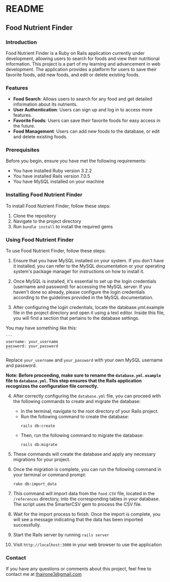 # README

## Food Nutrient Finder

### Introduction
Food Nutrient Finder is a Ruby on Rails application currently under development, allowing users to search for foods and view their nutritional information. This project is a part of my learning and advancement in web development. The application provides a platform for users to save their favorite foods, add new foods, and edit or delete existing foods.

### Features
* **Food Search**: Allows users to search for any food and get detailed information about its nutrients.
* **User Authentication**: Users can sign up and log in to access more features.
* **Favorite Foods**: Users can save their favorite foods for easy access in the future.
* **Food Management**: Users can add new foods to the database, or edit and delete existing foods.

### Prerequisites
Before you begin, ensure you have met the following requirements:

* You have installed Ruby version 3.2.2
* You have installed Rails version 7.0.5
* You have MySQL installed on your machine

### Installing Food Nutrient Finder
To install Food Nutrient Finder, follow these steps:

1. Clone the repository
2. Navigate to the project directory
3. Run `bundle install` to install the required gems

### Using Food Nutrient Finder
To use Food Nutrient Finder, follow these steps:

1. Ensure that you have MySQL installed on your system. If you don't have it installed, you can refer to the MySQL documentation or your operating system's package manager for instructions on how to install it.

2. Once MySQL is installed, it's essential to set up the login credentials (username and password) for accessing the MySQL server. If you haven't done so already, please configure the login credentials according to the guidelines provided in the MySQL documentation.

3. After configuring the login credentials, locate the database.yml.example file in the project directory and open it using a text editor. Inside this file, you will find a section that pertains to the database settings.

You may have something like this:

    ```
    username: your_username
    password: your_password
    ```

Replace `your_username` and `your_password`  with your own MySQL username and password.

**Note: Before proceeding, make sure to rename the `database.yml.example` file to `database.yml`. This step ensures that the Rails application recognizes the configuration file correctly.**

4. After correctly configuring the `database.yml` file, you can proceed with the following commands to create and migrate the database:
    - In the terminal, navigate to the root directory of your Rails project.
    - Run the following command to create the database:
        ```
        rails db:create
        ```
    - Then, run the following command to migrate the database:
        ```
        rails db:migrate
        ```

5. These commands will create the database and apply any necessary migrations for your project.

6. Once the migration is complete, you can run the following command in your terminal or command prompt:
    ```
    rake db:import_data
    ```

7. This command will import data from the `food.CSV` file, located in the `/references` directory, into the corresponding tables in your database. The script uses the SmarterCSV gem to process the CSV file.

8. Wait for the import process to finish. Once the import is complete, you will see a message indicating that the data has been imported successfully.

9. Start the Rails server by running `rails server`

10. Visit `http://localhost:3000` in your web browser to use the application

### Contact
If you have any questions or comments about this project, feel free to contact me at thairone3@gmail.com
